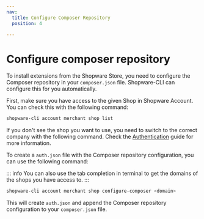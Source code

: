 ```yaml
---
nav:
  title: Configure Composer Repository
  position: 4

---
```


# Configure composer repository

To install extensions from the Shopware Store, you need to configure the Composer repository in your `composer.json` file. Shopware-CLI can configure this for you automatically.

First, make sure you have access to the given Shop in Shopware Account. You can check this with the following command:

```bash
shopware-cli account merchant shop list
```

If you don't see the shop you want to use, you need to switch to the correct company with the following command. Check the [Authentication](./authentication.md) guide for more information.

To create a `auth.json` file with the Composer repository configuration, you can use the following command:

::: info
You can also use the tab completion in terminal to get the domains of the shops you have access to.
:::

```bash
shopware-cli account merchant shop configure-composer <domain>
```

This will create `auth.json` and append the Composer repository configuration to your `composer.json` file.

